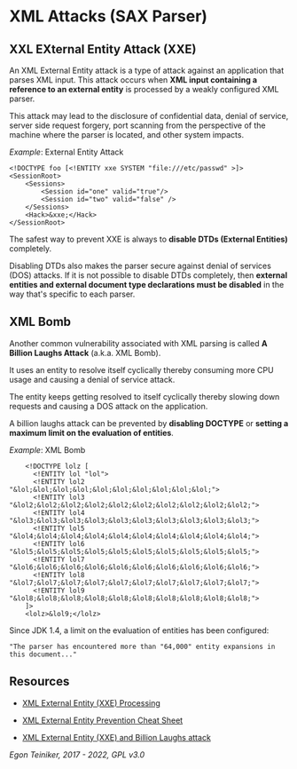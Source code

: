 # XML Attacks (SAX Parser)

## XXL EXternal Entity Attack (XXE)

An XML External Entity attack is a type of attack against an application that 
parses XML input. This attack occurs when **XML input containing a reference 
to an external entity** is processed by a weakly configured XML parser. 

This attack may lead to the disclosure of confidential data, denial of service, 
server side request forgery, port scanning from the perspective of the machine 
where the parser is located, and other system impacts.

_Example_: External Entity Attack
```
<!DOCTYPE foo [<!ENTITY xxe SYSTEM "file:///etc/passwd" >]>  
<SessionRoot>
    <Sessions>
        <Session id="one" valid="true"/>
        <Session id="two" valid="false" />
    </Sessions>    
    <Hack>&xxe;</Hack>
</SessionRoot>
```

The safest way to prevent XXE is always to **disable DTDs (External Entities)** completely.

Disabling DTDs also makes the parser secure against denial of services (DOS) attacks. 
If it is not possible to disable DTDs completely, then **external entities and external 
document type declarations must be disabled** in the way that's specific to each parser.


## XML Bomb

Another common vulnerability associated with XML parsing is called 
**A Billion Laughs Attack** (a.k.a. XML Bomb). 

It uses an entity to resolve itself cyclically thereby consuming more CPU usage and 
causing a denial of service attack.

The entity keeps getting resolved to itself cyclically thereby slowing down requests and
causing a DOS attack on the application.

A billion laughs attack can be prevented by **disabling DOCTYPE**
or **setting a maximum limit on the evaluation of entities**.

_Example_: XML Bomb 
```
	<!DOCTYPE lolz [
	  <!ENTITY lol "lol">
	  <!ENTITY lol2 "&lol;&lol;&lol;&lol;&lol;&lol;&lol;&lol;&lol;&lol;">
	  <!ENTITY lol3 "&lol2;&lol2;&lol2;&lol2;&lol2;&lol2;&lol2;&lol2;&lol2;&lol2;">
	  <!ENTITY lol4 "&lol3;&lol3;&lol3;&lol3;&lol3;&lol3;&lol3;&lol3;&lol3;&lol3;">
	  <!ENTITY lol5 "&lol4;&lol4;&lol4;&lol4;&lol4;&lol4;&lol4;&lol4;&lol4;&lol4;">
	  <!ENTITY lol6 "&lol5;&lol5;&lol5;&lol5;&lol5;&lol5;&lol5;&lol5;&lol5;&lol5;">
	  <!ENTITY lol7 "&lol6;&lol6;&lol6;&lol6;&lol6;&lol6;&lol6;&lol6;&lol6;&lol6;">
	  <!ENTITY lol8 "&lol7;&lol7;&lol7;&lol7;&lol7;&lol7;&lol7;&lol7;&lol7;&lol7;">
	  <!ENTITY lol9 "&lol8;&lol8;&lol8;&lol8;&lol8;&lol8;&lol8;&lol8;&lol8;&lol8;">
	]>
	<lolz>&lol9;</lolz>	   	
```

Since JDK 1.4, a limit on the evaluation of entities has been configured:
```
"The parser has encountered more than "64,000" entity expansions in this document..."
```

## Resources
* [XML External Entity (XXE) Processing](https://owasp.org/www-community/vulnerabilities/XML_External_Entity_(XXE)_Processing)

* [XML External Entity Prevention Cheat Sheet](https://cheatsheetseries.owasp.org/cheatsheets/XML_External_Entity_Prevention_Cheat_Sheet.html)

* [XML External Entity (XXE) and Billion Laughs attack](https://www.geeksforgeeks.org/xml-external-entity-xxe-and-billion-laughs-attack/)

*Egon Teiniker, 2017 - 2022, GPL v3.0*